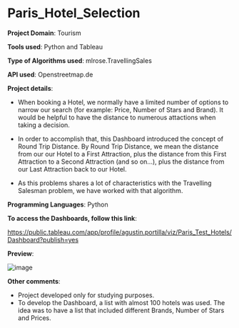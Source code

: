 # Paris_Hotel_Selection

**Project Domain**: Tourism

**Tools used**: Python and Tableau

**Type of Algorithms used**: mlrose.TravellingSales

**API used**: Openstreetmap.de

**Project details**: 
  - When booking a Hotel, we normally have a limited number of options to narrow our search (for example: Price, Number of Stars and Brand). It would be helpful to have the distance to numerous attactions when taking a decision.

  - In order to accomplish that, this Dashboard introduced the concept of Round Trip Distance. By Round Trip Distance, we mean the distance from our our Hotel to a First Attraction, plus the distance from this First Attraction to a Second Attraction (and so on...), plus the distance from our Last Attraction back to our Hotel. 

  - As this problems shares a lot of characteristics with the Travelling Salesman problem, we have worked with that algorithm.

**Programming Languages**: Python


**To access the Dashboards, follow this link**:

https://public.tableau.com/app/profile/agustin.portilla/viz/Paris_Test_Hotels/Dashboard?publish=yes

**Preview**:

![image](https://user-images.githubusercontent.com/89322259/145688951-c34c15cb-6790-41cd-bb51-c810766f72f3.png)


**Other comments**: 
  - Project developed only for studying purposes.
  - To develop the Dashboard, a list with almost 100 hotels was used. The idea was to have a list that included different Brands, Number of Stars and Prices.
